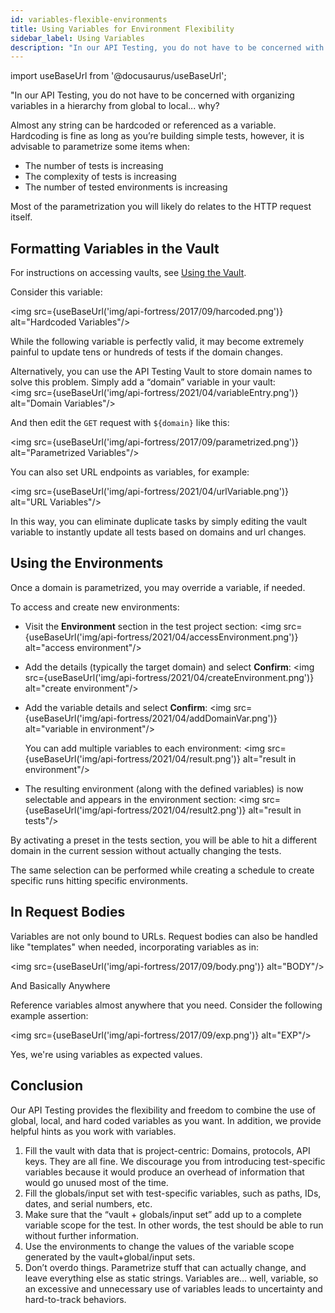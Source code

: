 ```yaml
---
id: variables-flexible-environments
title: Using Variables for Environment Flexibility
sidebar_label: Using Variables
description: "In our API Testing, you do not have to be concerned with organizing variables in a hierarchy from global to local."
---
```


import useBaseUrl from '@docusaurus/useBaseUrl';

"In our API Testing, you do not have to be concerned with organizing variables in a hierarchy from global to local... why?

Almost any string can be hardcoded or referenced as a variable. Hardcoding is fine as long as you’re building simple tests, however, it is advisable to parametrize some items when:
- The number of tests is increasing
- The complexity of tests is increasing
- The number of tested environments is increasing

Most of the parametrization you will likely do relates to the HTTP request itself.

## Formatting Variables in the Vault

For instructions on accessing vaults, see [Using the Vault](/api-testing/vault).

Consider this variable:

<img src={useBaseUrl('img/api-fortress/2017/09/harcoded.png')} alt="Hardcoded Variables"/>

While the following variable is perfectly valid, it may become extremely painful to update tens or hundreds of tests if the domain changes.

Alternatively, you can use the API Testing Vault to store domain names to solve this problem. Simply add a “domain” variable in your vault:<br/><img src={useBaseUrl('img/api-fortress/2021/04/variableEntry.png')} alt="Domain Variables"/>

And then edit the `GET` request with `${domain}` like this:

<img src={useBaseUrl('img/api-fortress/2017/09/parametrized.png')} alt="Parametrized Variables"/>

You can also set URL endpoints as variables, for example:

<img src={useBaseUrl('img/api-fortress/2021/04/urlVariable.png')} alt="URL Variables"/>

In this way, you can eliminate duplicate tasks by simply editing the vault variable to instantly update all tests based on domains and url changes.

## Using the Environments

Once a domain is parametrized, you may override a variable, if needed.

To access and create new environments:

* Visit the **Environment** section in the test project section:
  <img src={useBaseUrl('img/api-fortress/2021/04/accessEnvironment.png')} alt="access environment"/>

* Add the details (typically the target domain) and select **Confirm**:
  <img src={useBaseUrl('img/api-fortress/2021/04/createEnvironment.png')} alt="create environment"/>

* Add the variable details and select **Confirm**:
  <img src={useBaseUrl('img/api-fortress/2021/04/addDomainVar.png')} alt="variable in environment"/>

  You can add multiple variables to each environment:
  <img src={useBaseUrl('img/api-fortress/2021/04/result.png')} alt="result in environment"/>

* The resulting environment (along with the defined variables) is now selectable and appears in the environment section:
  <img src={useBaseUrl('img/api-fortress/2021/04/result2.png')} alt="result in tests"/>

By activating a preset in the tests section, you will be able to hit a different domain in the current session without actually changing the tests.

The same selection can be performed while creating a schedule to create specific runs hitting specific environments.

## In Request Bodies

Variables are not only bound to URLs. Request bodies can also be handled like "templates" when needed, incorporating variables as in:

<img src={useBaseUrl('img/api-fortress/2017/09/body.png')} alt="BODY"/>

And Basically Anywhere

Reference variables almost anywhere that you need. Consider the following example assertion:

<img src={useBaseUrl('img/api-fortress/2017/09/exp.png')} alt="EXP"/>

Yes, we're using variables as expected values.

## Conclusion

Our API Testing provides the flexibility and freedom to combine the use of global, local, and hard coded variables as you want. In addition, we provide helpful hints as you work with variables.

1. Fill the vault with data that is project-centric: Domains, protocols, API keys. They are all fine. We discourage you from introducing test-specific variables because it would produce an overhead of information that would go unused most of the time.
2. Fill the globals/input set with test-specific variables, such as paths, IDs, dates, and serial numbers, etc.
3. Make sure that the “vault + globals/input set” add up to a complete variable scope for the test. In other words, the test should be able to run without further information.
4. Use the environments to change the values of the variable scope generated by the vault+global/input sets.
5. Don’t overdo things. Parametrize stuff that can actually change, and leave everything else as static strings. Variables are… well, variable, so an excessive and unnecessary use of variables leads to uncertainty and hard-to-track behaviors.
